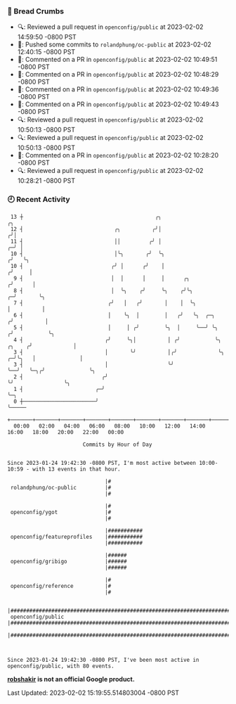 ### 🍞 Bread Crumbs

 * 🔍: Reviewed a pull request in  `openconfig/public` at 2023-02-02 14:59:50 -0800 PST
 * 🚢: Pushed some commits to `rolandphung/oc-public` at 2023-02-02 12:40:15 -0800 PST
 * 💬: Commented on a PR in  `openconfig/public` at 2023-02-02 10:49:51 -0800 PST
 * 💬: Commented on a PR in  `openconfig/public` at 2023-02-02 10:48:29 -0800 PST
 * 💬: Commented on a PR in  `openconfig/public` at 2023-02-02 10:49:36 -0800 PST
 * 💬: Commented on a PR in  `openconfig/public` at 2023-02-02 10:49:43 -0800 PST
 * 🔍: Reviewed a pull request in  `openconfig/public` at 2023-02-02 10:50:13 -0800 PST
 * 🔍: Reviewed a pull request in  `openconfig/public` at 2023-02-02 10:50:13 -0800 PST
 * 💬: Commented on a PR in  `openconfig/public` at 2023-02-02 10:28:20 -0800 PST
 * 🔍: Reviewed a pull request in  `openconfig/public` at 2023-02-02 10:28:21 -0800 PST

### 🕘 Recent Activity
```
 13 ┼                                          ╭╮                                         ╭╮
 12 ┤                             ╭╮          ╭╯│                                        ╭╯│
 11 ┤                             ││         ╭╯ │                                      ╭─╯ │
 10 ┤                             │╰╮       ╭╯  ╰╮                                    ╭╯   ╰╮
 10 ┤                            ╭╯ │      ╭╯    │                                   ╭╯     │
  9 ┤                            │  │      │     │      ╭╮                          ╭╯      │
  8 ┤                            │  ╰╮    ╭╯     ╰╮    ╭╯╰╮                       ╭─╯       ╰╮
  7 ┤                           ╭╯   │   ╭╯       │    │  ╰╮                      │          │
  6 ┤                           │    ╰╮  │        │   ╭╯   ╰╮  ╭─╮               ╭╯          │
  5 ┤                           │     │ ╭╯        ╰╮  │     ╰──╯ ╰╮             ╭╯           ╰╮
  4 ┤                          ╭╯     ╰╮│          │ ╭╯           ╰╮     ╭╮    ╭╯             │
  3 ┤                          │       ╰╯          │╭╯             ╰╮  ╭─╯╰╮   │              │
  3 ┤                          │                   ╰╯               ╰──╯   ╰─╮╭╯              ╰╮
  2 ┤                         ╭╯                                             ╰╯                ╰╮
  1 ┤                       ╭─╯                                                                 ╰─╮
  0 ┼───────────────────────╯                                                                     ╰─────
    +───────+───────+───────+───────+───────+───────+───────+───────+───────+───────+───────+───────+────
  00:00   02:00   04:00   06:00   08:00   10:00   12:00   14:00   16:00   18:00   20:00   22:00   00:00   

						Commits by Hour of Day


Since 2023-01-24 19:42:30 -0800 PST, I'm most active between 10:00-10:59 - with 13 events in that hour.

```



```
                               |#
 rolandphung/oc-public         |#
                               |#

                               |#
 openconfig/ygot               |#
                               |#

                               |###########
 openconfig/featureprofiles    |###########
                               |###########

                               |######
 openconfig/gribigo            |######
                               |######

                               |#
 openconfig/reference          |#
                               |#

                               |################################################################################
 openconfig/public             |################################################################################
                               |################################################################################



Since 2023-01-24 19:42:30 -0800 PST, I've been most active in openconfig/public, with 80 events.

```
**[robshakir](mailto:robjs@google.com) is not an official Google product.**  


Last Updated: 2023-02-02 15:19:55.514803004 -0800 PST
